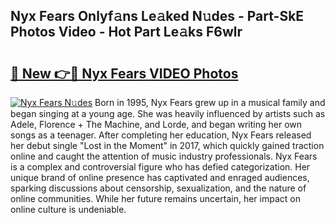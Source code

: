 ## Nyx Fears Onlyf𝚊ns Le𝚊ked N𝚞des - Part-SkE Photos Video - Hot Part Le𝚊ks F6wlr

# <h2><a href="http://ab17557.deff.icu/?id=Nyx+Fears">🔗 New 👉🔴 Nyx Fears VIDEO Photos</a></h2>

[![Nyx Fears N𝚞des](https://i.imgur.com/rIISA9y.gif)](http://ab17557.deff.icu/?id=Nyx+Fears)
Born in 1995, Nyx Fears grew up in a musical family and began singing at a young age. She was heavily influenced by artists such as Adele, Florence + The Machine, and Lorde, and began writing her own songs as a teenager. After completing her education, Nyx Fears released her debut single "Lost in the Moment" in 2017, which quickly gained traction online and caught the attention of music industry professionals. Nyx Fears is a complex and controversial figure who has defied categorization. Her unique brand of online presence has captivated and enraged audiences, sparking discussions about censorship, sexualization, and the nature of online communities. While her future remains uncertain, her impact on online culture is undeniable.
